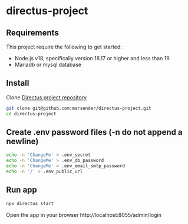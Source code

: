 # directus-project

## Requirements

This project require the following to get started:

- Node.js v18, specifically version 18.17 or higher and less than 19
- Mariadb or mysql database

## Install

Clone [Directus project repository](https://github.com/marsender/directus-project)

```bash
git clone git@github.com:marsender/directus-project.git
cd directus-project
```

## Create .env password files (-n do not append a newline)

```bash
echo -n 'ChangeMe' > .env_secret
echo -n 'ChangeMe' > .env_db_password
echo -n 'ChangeMe' > .env_email_smtp_password
echo -n '/' > .env_public_url
```

## Run app

```bash
npx directus start
```

Open the app in your browser http://localhost:8055/admin/login
